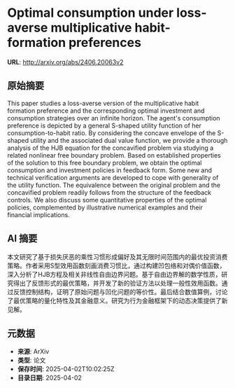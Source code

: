 # Optimal consumption under loss-averse multiplicative habit-formation preferences

**URL**: http://arxiv.org/abs/2406.20063v2

## 原始摘要

This paper studies a loss-averse version of the multiplicative habit
formation preference and the corresponding optimal investment and consumption
strategies over an infinite horizon. The agent's consumption preference is
depicted by a general S-shaped utility function of her consumption-to-habit
ratio. By considering the concave envelope of the S-shaped utility and the
associated dual value function, we provide a thorough analysis of the HJB
equation for the concavified problem via studying a related nonlinear free
boundary problem. Based on established properties of the solution to this free
boundary problem, we obtain the optimal consumption and investment policies in
feedback form. Some new and technical verification arguments are developed to
cope with generality of the utility function. The equivalence between the
original problem and the concavified problem readily follows from the structure
of the feedback controls. We also discuss some quantitative properties of the
optimal policies, complemented by illustrative numerical examples and their
financial implications.


## AI 摘要

本文研究了基于损失厌恶的乘性习惯形成偏好及其无限时间范围内的最优投资消费策略。作者采用S型效用函数刻画消费习惯比，通过构建凹包络和对偶价值函数，深入分析了HJB方程及相关非线性自由边界问题。基于自由边界解的数学性质，研究得出了反馈形式的最优策略，并开发了新的验证方法以处理一般性效用函数。通过反馈控制结构，证明了原始问题与凹化问题的等价性。最后结合数值算例，讨论了最优策略的量化特性及其金融意义。研究为行为金融框架下的动态决策提供了新见解。

## 元数据

- **来源**: ArXiv
- **类型**: 论文
- **保存时间**: 2025-04-02T10:02:25Z
- **目录日期**: 2025-04-02
